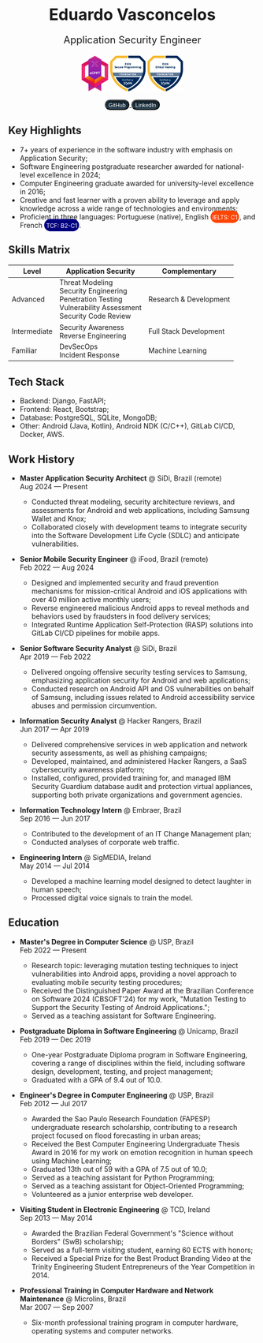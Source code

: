 <div style="text-align: center;">
    <p style="font-size: 32px; margin-bottom: 0; padding-bottom: 0;"><b>Eduardo Vasconcelos</b></p>
    <p style="font-size: 20px;">Application Security Engineer</p>
    <p float="left">
        <img src="ecppt.png" height="72">
        <img src="spf.png" height="72">
        <img src="ehf.png" height="72">
    </p>
    <a href="https://github.com/vasconcedu">
        <button style="background-image: linear-gradient(rgb(18, 31, 40), rgb(36, 61, 80)); color: white; border-radius: 16px;"><small>GitHub</small></button>
    </a>
    <a href="https://www.linkedin.com/in/vasconcedu/">
        <button style="background-image: linear-gradient(rgb(18, 31, 40), rgb(36, 61, 80)); color: white; border-radius: 16px;"><small>LinkedIn</small></button>
    </a>
    <!-- <a href="#">
        <button style="background-image: linear-gradient(rgb(18, 31, 40), rgb(36, 61, 80)); color: white; border-radius: 16px;"><small>Website</small></button>
    </a> -->
    <!-- <a href="#">
        <button style="background-image: linear-gradient(rgb(18, 31, 40), rgb(36, 61, 80)); color: white; border-radius: 16px;"><small>E-mail</small></button>
    </a> -->
</div>

## Key Highlights

- 7+ years of experience in the software industry with emphasis on Application Security;
- Software Engineering postgraduate researcher awarded for national-level excellence in 2024;
- Computer Engineering graduate awarded for university-level excellence in 2016;
- Creative and fast learner with a proven ability to leverage and apply knowledge across a wide range of technologies and environments;
- Proficient in three languages: Portuguese (native), English <span style="background-color: orangered; color: white; border-radius: 16px; padding: 4px;"><small>IELTS: C1</small></span>, and French <span style="background-color: navy; color: white; border-radius: 16px; padding: 4px;"><small>TCF: B2-C1</small></span>.

## Skills Matrix 

| Level        | Application Security | Complementary |
|--------------|----------------------|---------------|
| Advanced     | <ul style="list-style-type: none; padding: 0; margin: 0;"><li>Threat Modeling</li><li>Security Engineering</li><li>Penetration Testing</li><li>Vulnerability Assessment</li><li>Security Code Review</li></ul> |<ul style="list-style-type: none; padding: 0; margin: 0;"><li>Research & Development</li></ul> |
| Intermediate | <ul style="list-style-type: none; padding: 0; margin: 0;"><li>Security Awareness</li><li>Reverse Engineering</li></ul> | <ul style="list-style-type: none; padding: 0; margin: 0;"><li>Full Stack Development</li></ul> |
| Familiar     | <ul style="list-style-type: none; padding: 0; margin: 0;"><li>DevSecOps</li><li>Incident Response</li></ul> | <ul style="list-style-type: none; padding: 0; margin: 0;"><li>Machine Learning</li></ul> |

## Tech Stack

- Backend: Django, FastAPI;
- Frontend: React, Bootstrap;
- Database: PostgreSQL, SQLite, MongoDB;
- Other: Android (Java, Kotlin), Android NDK (C/C++), GitLab CI/CD, Docker, AWS.

## Work History

- **Master Application Security Architect** @ SiDi, Brazil (remote)<br>
    Aug 2024 &mdash; Present

    - Conducted threat modeling, security architecture reviews, and assessments for Android and web applications, including Samsung Wallet and Knox;
    - Collaborated closely with development teams to integrate security into the Software Development Life Cycle (SDLC) and anticipate vulnerabilities.

- **Senior Mobile Security Engineer** @ iFood, Brazil (remote)<br>
    Feb 2022 &mdash; Aug 2024 

    - Designed and implemented security and fraud prevention mechanisms for mission-critical Android and iOS applications with over 40 million active monthly users;
    - Reverse engineered malicious Android apps to reveal methods and behaviors used by fraudsters in food delivery services;
    - Integrated Runtime Application Self-Protection (RASP) solutions into GitLab CI/CD pipelines for mobile apps.

- **Senior Software Security Analyst** @ SiDi, Brazil<br>
    Apr 2019 &mdash; Feb 2022 

    - Delivered ongoing offensive security testing services to Samsung, emphasizing application security for Android and web applications;
    - Conducted research on Android API and OS vulnerabilities on behalf of Samsung, including issues related to Android accessibility service abuses and permission circumvention.

- **Information Security Analyst** @ Hacker Rangers, Brazil<br>
    Jun 2017 &mdash; Apr 2019 

    - Delivered comprehensive services in web application and network security assessments, as well as phishing campaigns;
    - Developed, maintained, and administered Hacker Rangers, a SaaS cybersecurity awareness platform;
    - Installed, configured, provided training for, and managed IBM Security Guardium database audit and protection virtual appliances, supporting both private organizations and government agencies.

- **Information Technology Intern** @ Embraer, Brazil<br>
    Sep 2016 &mdash; Jun 2017 

    - Contributed to the development of an IT Change Management plan;
    - Conducted analyses of corporate web traffic.

- **Engineering Intern** @ SigMEDIA, Ireland<br>
    May 2014 &mdash; Jul 2014 

    - Developed a machine learning model designed to detect laughter in human speech;
    - Processed digital voice signals to train the model.

## Education 


- **Master's Degree in Computer Science** @ USP, Brazil<br>
    Feb 2022 &mdash; Present

    - Research topic: leveraging mutation testing techniques to inject vulnerabilities into Android apps, providing a novel approach to evaluating mobile security testing procedures;
    - Received the Distinguished Paper Award at the Brazilian Conference on Software 2024 (CBSOFT'24) for my work, "Mutation Testing to Support the Security Testing of Android Applications.";
    - Served as a teaching assistant for Software Engineering.

- **Postgraduate Diploma in Software Engineering** @ Unicamp, Brazil<br>
    Feb 2019 &mdash; Dec 2019

    - One-year Postgraduate Diploma program in Software Engineering, covering a range of disciplines within the field, including software design, development, testing, and project management;
    - Graduated with a GPA of 9.4 out of 10.0.

- **Engineer's Degree in Computer Engineering** @ USP, Brazil<br>
    Feb 2012 &mdash; Jul 2017

    - Awarded the Sao Paulo Research Foundation (FAPESP) undergraduate research scholarship, contributing to a research project focused on flood forecasting in urban areas;
    - Received the Best Computer Engineering Undergraduate Thesis Award in 2016 for my work on emotion recognition in human speech using Machine Learning;
    - Graduated 13th out of 59 with a GPA of 7.5 out of 10.0;
    - Served as a teaching assistant for Python Programming;
    - Served as a teaching assistant for Object-Oriented Programming;
    - Volunteered as a junior enterprise web developer.

- **Visiting Student in Electronic Engineering** @ TCD, Ireland<br>
    Sep 2013 &mdash; May 2014
    
    - Awarded the Brazilian Federal Government's "Science without Borders" (SwB) scholarship;
    - Served as a full-term visiting student, earning 60 ECTS with honors;
    - Received a Special Prize for the Best Product Branding Video at the Trinity Engineering Student Entrepreneurs of the Year Competition in 2014.

- **Professional Training in Computer Hardware and Network Maintenance** @ Microlins, Brazil<br>
    Mar 2007 &mdash; Sep 2007 

    - Six-month professional training program in computer hardware, operating systems and computer networks.